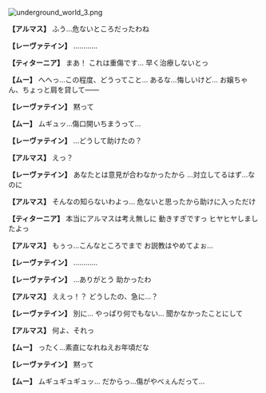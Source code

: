 
![underground_world_3.png](../images/backgrounds/underground_world_3.png)

**【アルマス】**
ふう…危ないところだったわね

**【レーヴァテイン】**
…………

**【ティターニア】**
まあ！
これは重傷です…
早く治療しないとっ

**【ムー】**
へへっ…この程度、どうってこと…
あるな…悔しいけど…
お嬢ちゃん、ちょっと肩を貸して――

**【レーヴァテイン】**
黙って

**【ムー】**
ムギュッ…傷口開いちまうって…

**【レーヴァテイン】**
…どうして助けたの？

**【アルマス】**
えっ？

**【レーヴァテイン】**
あなたとは意見が合わなかったから
…対立してるはず…なのに

**【アルマス】**
そんなの知らないわよっ…
危ないと思ったから助けに入っただけ

**【ティターニア】**
本当にアルマスは考え無しに
動きすぎですっ
ヒヤヒヤしましたよっ

**【アルマス】**
もぅっ…こんなところでまで
お説教はやめてよぉ…

**【レーヴァテイン】**
…………

**【レーヴァテイン】**
…ありがとう
助かったわ

**【アルマス】**
ええっ！？
どうしたの、急に…？

**【レーヴァテイン】**
別に…
やっぱり何でもない…
聞かなかったことにして

**【アルマス】**
何よ、それっ

**【ムー】**
ったく…素直になれねえお年頃だな

**【レーヴァテイン】**
黙って

**【ムー】**
ムギュギュギュッ…
だからっ…傷がやべぇんだって…